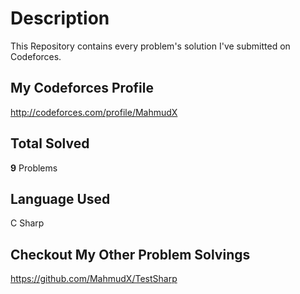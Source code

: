 # Description

This Repository contains every problem's solution I've submitted on Codeforces.

## My Codeforces Profile

<http://codeforces.com/profile/MahmudX>

## Total Solved

**9** Problems

## Language Used

C Sharp

## Checkout My Other Problem Solvings

https://github.com/MahmudX/TestSharp

